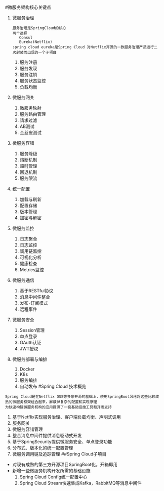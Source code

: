 #微服务架构核心关键点
1. 微服务治理
    ```text
    服务治理是SpringCloud的核心
    两个选择
       Consul
       Eureka(Netflix)
    spring cloud eureka是Spring Cloud 对Netflix开源的一款服务治理产品进行二次封装而出现的一个子项目
    ```
    1. 服务注册
    1. 服务发现
    1. 服务注销
    1. 服务状态监控
    1. 负载均衡
    
1. 微服务网关
    1. 微服务映射
    1. 服务路由管理
    1. 请求过滤
    1. AB测试
    1. 金丝雀测试
1. 微服务容错
    1. 服务降级
    1. 熔断机制
    1. 超时管理
    1. 回退机制
    1. 服务限流
1. 统一配置
    1. 加载与刷新
    1. 配置存储
    1. 版本管理
    1. 加密与解密
1. 微服务监控
    1. 日志聚合
    1. 日志监控
    1. 调用链监控
    1. 可视化分析
    1. 健康检查
    1. Metrics监控
1. 微服务通信
    1. 基于RESTful协议
    1. 消息中间件整合
    1. 发布-订阅模式
    1. 远程事件
1. 微服务安全
    1. Session管理
    1. 单点登录
    1. OAuth认证
    1. JWT授权
1. 微服务部署与编排
    1. Docker
    1. K8s
    1. 服务编排
    1. 自动发布
#Spring Cloud 技术概览
```text
Spring Cloud是在Netflix OSS等多家开源的基础上，使用SpringBoot风格将这些比较成熟的微服务框架组合起来，屏蔽掉复杂的配置和实现原理
为快速构建微服务机构的应用提供了一套基础设施工具和开发支持
```
1. 基于Netflix实现服务治理、客户端负载均衡、声明式调用
1. 服务网关
1. 微服务容错管理
1. 整合消息中间件提供消息驱动式开发
1. 基于SpringSecurity提供微服务安全、单点登录功能
1. 分布式、版本化的统一配置管理
1. 微服务调用链及追踪管理
##Spring Cloud子项目
- 对现有成熟的第三方开源项目SpringBoot化，开箱即用
- 新增一些微服务机构开发所需的基础设施
    1. Spring Cloud Config统一配置中心
    1. Spring Cloud Stream快速集成Kafka，RabbitMQ等消息中间件